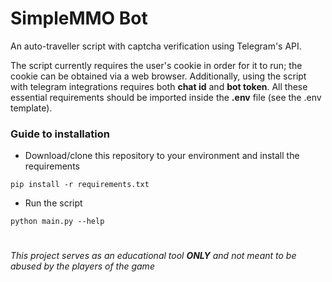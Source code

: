# SimpleMMO Bot

An auto-traveller script with captcha verification using Telegram's API.

The script currently requires the user's cookie in order for it to run; the cookie can be obtained via a web browser. Additionally, using the script with telegram integrations requires both **chat id** and **bot token**. All these essential requirements should be imported inside the **.env** file (see the .env template).

### Guide to installation 
* Download/clone this repository to your environment and install the requirements
```
pip install -r requirements.txt
```
* Run the script
```
python main.py --help
```

#
*This project serves as an educational tool **ONLY** and not meant to be abused by the players of the game*